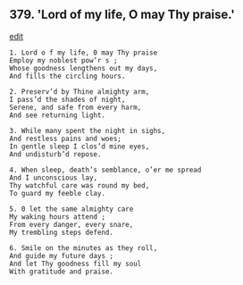 
## 379.  'Lord of my life, O may Thy praise.'
[edit](https://docs.google.com/document/d/1y13M2nawdXGPPSAWx8AvAZMD%2DIl0d6pf/edit?mode=html)



    1. Lord o f my life, 0 may Thy praise
    Employ my noblest pow’r s ;
    Whose goodness lengthens out my days,
    And fills the circling hours.

    2. Preserv’d by Thine almighty arm,
    I pass’d the shades of night,
    Serene, and safe from every harm,
    And see returning light.

    3. While many spent the night in sighs,
    And restless pains and woes;
    In gentle sleep I clos’d mine eyes,
    And undisturb’d repose.

    4. When sleep, death’s semblance, o’er me spread
    And I unconscious lay,
    Thy watchful care was round my bed,
    To guard my feeble clay.

    5. 0 let the same almighty care
    My waking hours attend ;
    From every danger, every snare,
    My trembling steps defend.

    6. Smile on the minutes as they roll,
    And guide my future days ;
    And let Thy goodness fill my soul 
    With gratitude and praise.
